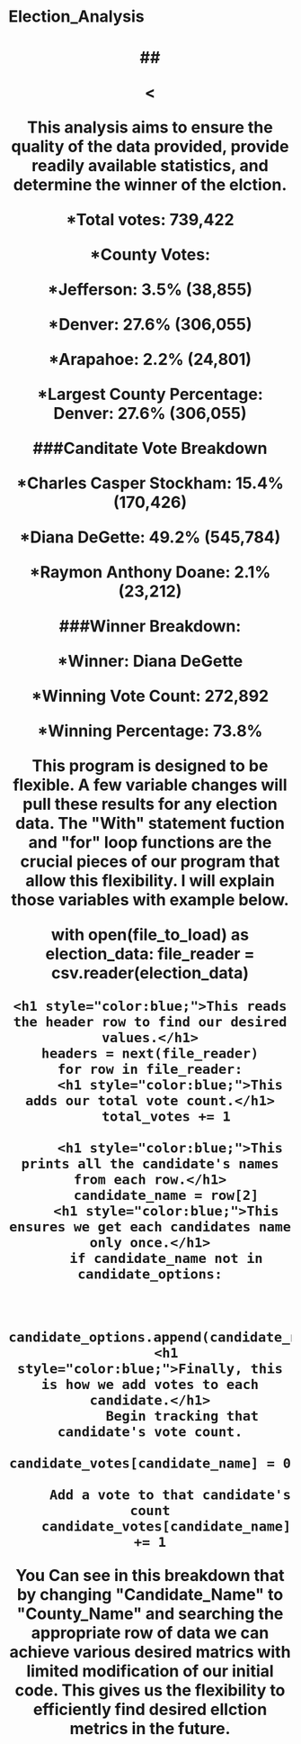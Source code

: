 # Election_Analysis
<h1 align="center"><Election Analysis</h1>

##<p align="center"><

This analysis aims to ensure the quality of the data provided, provide readily available statistics, and determine the winner of the elction.

*Total votes: 739,422

*County Votes:

*Jefferson: 3.5% (38,855)

*Denver: 27.6% (306,055)

*Arapahoe: 2.2% (24,801)

*Largest County Percentage: Denver: 27.6% (306,055)

###Canditate Vote Breakdown

*Charles Casper Stockham: 15.4% (170,426)

*Diana DeGette: 49.2% (545,784)

*Raymon Anthony Doane: 2.1% (23,212)

###Winner Breakdown:

*Winner: Diana DeGette

*Winning Vote Count: 272,892

*Winning Percentage: 73.8%

This program is designed to be flexible. A few variable changes will pull these results for any election data. The "With" statement fuction and "for" loop functions are the crucial pieces of our program that allow this flexibility. I will explain those variables with example below.

with open(file_to_load) as election_data:
    file_reader = csv.reader(election_data)

    <h1 style="color:blue;">This reads the header row to find our desired values.</h1>
    headers = next(file_reader)
    for row in file_reader:
         <h1 style="color:blue;">This adds our total vote count.</h1>
        total_votes += 1

         <h1 style="color:blue;">This prints all the candidate's names from each row.</h1>
        candidate_name = row[2]
        <h1 style="color:blue;">This ensures we get each candidates name only once.</h1>
        if candidate_name not in candidate_options:


            candidate_options.append(candidate_name)
        <h1 style="color:blue;">Finally, this is how we add votes to each candidate.</h1>
            Begin tracking that candidate's vote count.
            candidate_votes[candidate_name] = 0

         Add a vote to that candidate's count
        candidate_votes[candidate_name] += 1

You Can see in this breakdown that by changing "Candidate_Name" to "County_Name" and searching the appropriate row of data we can achieve various desired matrics with limited modification of our initial code. This gives us the flexibility to efficiently find desired ellction metrics in the future.

></p>